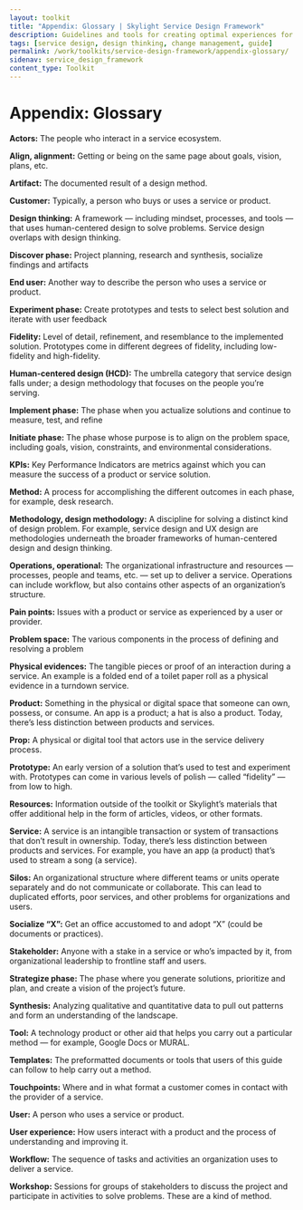 ```yaml
---
layout: toolkit
title: "Appendix: Glossary | Skylight Service Design Framework"
description: Guidelines and tools for creating optimal experiences for both users and your organization.
tags: [service design, design thinking, change management, guide]
permalink: /work/toolkits/service-design-framework/appendix-glossary/
sidenav: service_design_framework
content_type: Toolkit
---
```


# Appendix: Glossary

**Actors:** The people who interact in a service ecosystem.

**Align, alignment:** Getting or being on the same page about goals, vision, plans, etc.

**Artifact:** The documented result of a design method.

**Customer:** Typically, a person who buys or uses a service or product.

**Design thinking:** A framework — including mindset, processes, and tools — that uses human-centered design to solve problems. Service design overlaps with design thinking.

**Discover phase:** Project planning, research and synthesis, socialize findings and artifacts

**End user:** Another way to describe the person who uses a service or product.

**Experiment phase:** Create prototypes and tests to select best solution and iterate with user feedback

**Fidelity:** Level of detail, refinement, and resemblance to the implemented solution. Prototypes come in different degrees of fidelity, including low-fidelity and high-fidelity.

**Human-centered design (HCD):** The umbrella category that service design falls under; a design methodology that focuses on the people you’re serving.

**Implement phase:** The phase when you actualize solutions and continue to measure, test, and refine

**Initiate phase:** The phase whose purpose is to align on the problem space, including goals, vision, constraints, and environmental considerations.

**KPIs:** Key Performance Indicators are metrics against which you can measure the success of a product or service solution.

**Method:** A process for accomplishing the different outcomes in each phase, for example, desk research.

**Methodology, design methodology:** A discipline for solving a distinct kind of design problem. For example, service design and UX design are methodologies underneath the broader frameworks of human-centered design and design thinking.

**Operations, operational:** The organizational infrastructure and resources — processes, people and teams, etc.  — set up to deliver a service. Operations can include workflow, but also contains other aspects of an organization’s structure.

**Pain points:** Issues with a product or service as experienced by a user or provider.

**Problem space:** The various components in the process of defining and resolving a problem

**Physical evidences:** The tangible pieces or proof of an interaction during a service. An example is a folded end of a toilet paper roll as a physical evidence in a turndown service.

**Product:** Something in the physical or digital space that someone can own, possess, or consume. An app is a product; a hat is also a product. Today, there’s less distinction between products and services.

**Prop:** A physical or digital tool that actors use in the service delivery process.

**Prototype:** An early version of a solution that’s used to test and experiment with. Prototypes can come in various levels of polish — called “fidelity” — from low to high.

**Resources:** Information outside of the toolkit or Skylight’s materials that offer additional help in the form of articles, videos, or other formats.

**Service:** A service is an intangible transaction or system of transactions that don’t result in ownership. Today, there’s less distinction between products and services. For example, you have an app (a product) that’s used to stream a song (a service).

**Silos:** An organizational structure where different teams or units operate separately and do not communicate or collaborate. This can lead to duplicated efforts, poor services, and other problems for organizations and users.

**Socialize “X”:** Get an office accustomed to and adopt “X” (could be documents or practices).

**Stakeholder:** Anyone with a stake in a service or who’s impacted by it, from organizational leadership to frontline staff and users.

**Strategize phase:** The phase where you generate solutions, prioritize and plan, and create a vision of the project’s future.

**Synthesis:** Analyzing qualitative and quantitative data to pull out patterns and form an understanding of the landscape.

**Tool:** A technology product or other aid that helps you carry out a particular method — for example, Google Docs or MURAL.

**Templates:** The preformatted documents or tools that users of this guide can follow to help carry out a method.

**Touchpoints:** Where and in what format a customer comes in contact with the provider of a service.

**User:** A person who uses a service or product.

**User experience:** How users interact with a product and the process of understanding and improving it.

**Workflow:** The sequence of tasks and activities an organization uses to deliver a service.

**Workshop:** Sessions for groups of stakeholders to discuss the project and participate in activities to solve problems. These are a kind of method.
